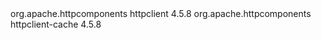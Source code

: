 <dependency>
	<groupId>org.apache.httpcomponents</groupId>
	<artifactId>httpclient</artifactId>
	<version>4.5.8</version>
</dependency>
<dependency>
	<groupId>org.apache.httpcomponents</groupId>
	<artifactId>httpclient-cache</artifactId>
	<version>4.5.8</version>
</dependency>